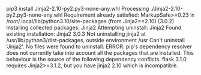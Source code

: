  pip3 install Jinja2-2.10-py2.py3-none-any.whl
Processing ./Jinja2-2.10-py2.py3-none-any.whl
Requirement already satisfied: MarkupSafe>=0.23 in /root/.local/lib/python3.10/site-packages (from Jinja2==2.10) (3.0.2)
Installing collected packages: Jinja2
  Attempting uninstall: Jinja2
    Found existing installation: Jinja2 3.0.3
    Not uninstalling jinja2 at /usr/lib/python3/dist-packages, outside environment /usr
    Can't uninstall 'Jinja2'. No files were found to uninstall.
ERROR: pip's dependency resolver does not currently take into account all the packages that are installed. This behaviour is the source of the following dependency conflicts.
flask 3.1.0 requires Jinja2>=3.1.2, but you have jinja2 2.10 which is incompatible.
